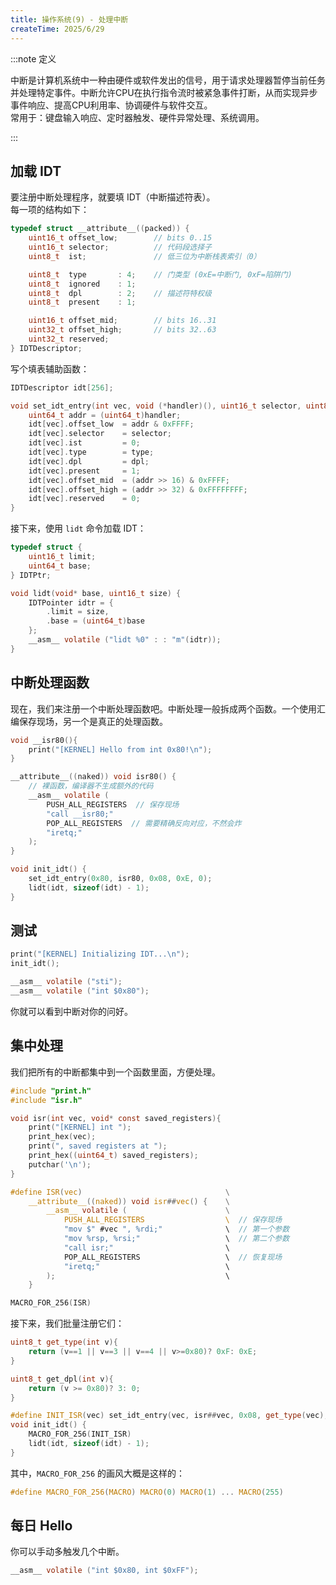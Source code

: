 ```yaml
---
title: 操作系统(9) - 处理中断
createTime: 2025/6/29
---
```


:::note 定义

中断‌是计算机系统中一种由硬件或软件发出的信号，用于请求处理器暂停当前任务并处理特定事件。中断允许CPU在执行指令流时被紧急事件打断，从而实现异步事件响应、提高CPU利用率、协调硬件与软件交互‌。  
常用于：键盘输入响应‌‌、定时器触发、‌硬件异常处理、‌系统调用。

:::

## 加载 IDT

要注册中断处理程序，就要填 IDT（中断描述符表）。  
每一项的结构如下：

```c title="src/kernel/idt.h"
typedef struct __attribute__((packed)) {
    uint16_t offset_low;        // bits 0..15
    uint16_t selector;          // 代码段选择子
    uint8_t  ist;               // 低三位为中断栈表索引（0）

    uint8_t  type       : 4;    // 门类型 (0xE=中断门, 0xF=陷阱门)
    uint8_t  ignored    : 1;
    uint8_t  dpl        : 2;    // 描述符特权级
    uint8_t  present    : 1;

    uint16_t offset_mid;        // bits 16..31
    uint32_t offset_high;       // bits 32..63
    uint32_t reserved;
} IDTDescriptor;
```

写个填表辅助函数：

```c title="src/kernel/idt.c"
IDTDescriptor idt[256];

void set_idt_entry(int vec, void (*handler)(), uint16_t selector, uint8_t type, uint8_t dpl) {
    uint64_t addr = (uint64_t)handler;
    idt[vec].offset_low  = addr & 0xFFFF;
    idt[vec].selector    = selector;
    idt[vec].ist         = 0;
    idt[vec].type        = type;
    idt[vec].dpl         = dpl;
    idt[vec].present     = 1;
    idt[vec].offset_mid  = (addr >> 16) & 0xFFFF;
    idt[vec].offset_high = (addr >> 32) & 0xFFFFFFFF;
    idt[vec].reserved    = 0;
}
```

接下来，使用 `lidt` 命令加载 IDT：

```c title="src/kernel/idt.h"
typedef struct {
    uint16_t limit;
    uint64_t base;
} IDTPtr;
```

```c title="src/kernel/idt.c"
void lidt(void* base, uint16_t size) {
    IDTPointer idtr = {
        .limit = size,
        .base = (uint64_t)base
    };
    __asm__ volatile ("lidt %0" : : "m"(idtr));
}
```

## 中断处理函数

现在，我们来注册一个中断处理函数吧。中断处理一般拆成两个函数。一个使用汇编保存现场，另一个是真正的处理函数。

```c title="src/kernel/idt.c"
void __isr80(){
    print("[KERNEL] Hello from int 0x80!\n");
}

__attribute__((naked)) void isr80() {
    // 裸函数，编译器不生成额外的代码
    __asm__ volatile (
        PUSH_ALL_REGISTERS  // 保存现场
        "call __isr80;"
        POP_ALL_REGISTERS  // 需要精确反向对应，不然会炸
        "iretq;"
    );
}

void init_idt() {
    set_idt_entry(0x80, isr80, 0x08, 0xE, 0);
    lidt(idt, sizeof(idt) - 1);
}
```

## 测试

```c title="src/kernel/idt.c"
print("[KERNEL] Initializing IDT...\n");
init_idt();

__asm__ volatile ("sti");
__asm__ volatile ("int $0x80");
```

你就可以看到中断对你的问好。

## 集中处理

我们把所有的中断都集中到一个函数里面，方便处理。

```c title="src/kernel/isr.c"
#include "print.h"
#include "isr.h"

void isr(int vec, void* const saved_registers){
    print("[KERNEL] int ");
    print_hex(vec);
    print(", saved registers at ");
    print_hex((uint64_t) saved_registers);
    putchar('\n');
}

#define ISR(vec)                                \
    __attribute__((naked)) void isr##vec() {    \
        __asm__ volatile (                      \
            PUSH_ALL_REGISTERS                  \  // 保存现场
            "mov $" #vec ", %rdi;"              \  // 第一个参数
            "mov %rsp, %rsi;"                   \  // 第二个参数
            "call isr;"                         \
            POP_ALL_REGISTERS                   \  // 恢复现场
            "iretq;"                            \
        );                                      \
    }

MACRO_FOR_256(ISR)
```

接下来，我们批量注册它们：

```cpp title="src/kernel/idt.c"
uint8_t get_type(int v){
    return (v==1 || v==3 || v==4 || v>=0x80)? 0xF: 0xE;
}

uint8_t get_dpl(int v){
    return (v >= 0x80)? 3: 0;
}

#define INIT_ISR(vec) set_idt_entry(vec, isr##vec, 0x08, get_type(vec), get_dpl(vec));
void init_idt() {
    MACRO_FOR_256(INIT_ISR)
    lidt(idt, sizeof(idt) - 1);
}
```

其中，`MACRO_FOR_256` 的画风大概是这样的：

```c title="src/kernel/marco_for.h"
#define MACRO_FOR_256(MACRO) MACRO(0) MACRO(1) ... MACRO(255)
```

## 每日 Hello

你可以手动多触发几个中断。

```c title="src/kernel/kernel.c"
__asm__ volatile ("int $0x80, int $0xFF");
```
